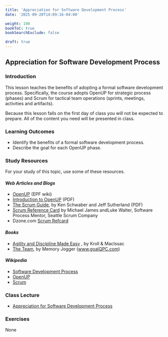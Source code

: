 ```yaml
---
title: 'Appreciation for Software Development Process'
date: '2025-09-20T14:09:16-04:00'

weight: 100
bookToC: true
bookSearchExclude: false

draft: true
---
```


## Appreciation for Software Development Process

### Introduction

This lesson teaches the benefits of adopting a formal software development process. Specifically, the course adopts OpenUP for strategic process (phases) and Scrum for tactical team operations (sprints, meetings, activities and artifacts).

Because this lesson falls on the first day of class you will not be expected to prepare. All of the content you need will be presented in class.

### Learning Outcomes

* Identify the benefits of a formal software development process.
* Describe the goal for each OpenUP phase.

### Study Resources

For your study of this topic, use some of these resources.

#### *Web Articles and Blogs*

* [OpenUP](http://www.utm.mx/~caff/doc/OpenUPWeb/) (EPF wiki)
* [Introduction to OpenUP](http://www.eclipse.org/epf/general/OpenUP.pdf) (PDF)
* [The Scrum Guide](http://scrumguides.org/docs/scrumguide/v2016/2016-Scrum-Guide-US.pdf#zoom=100), by Ken Schwaber and Jeff Sutherland (PDF)
* [Scrum Reference Card](http://scrumreferencecard.com/scrum-reference-card/) by Michael James andLuke Walter, Software Process Mentor, Seattle Scrum Company
* Dzone.com [Scrum Refcard](https://dzone.com/refcardz/scrum)

#### *Books*

* [Agility and Discipline Made Easy](https://www.amazon.com/Agility-Discipline-Made-Easy-Practices/dp/0321321308/ref=smi_www_rco2_go_smi_g2609328962?_encoding=UTF8&*Version*=1&*entries*=0&ie=UTF8) , by Kroll & MacIssac
* [The Team](https://goalqpc.com/product/memory-jogger-2-second-edition/), by Memory Jogger (www.goalQPC.com)

#### *Wikipedia*

* [Software Development Process](https://en.wikipedia.org/wiki/Software_development_process)
* [OpenUP](https://en.wikipedia.org/wiki/OpenUP)
* [Scrum](https://en.wikipedia.org/wiki/Scrum_(software_development))

### Class Lecture

* [Appreciation for Software Development Process](/slides/appreciation-for-process.pptx)

### Exercises

None